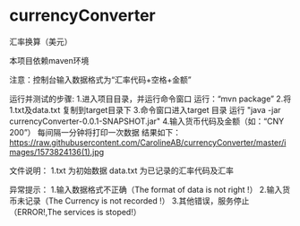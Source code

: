 # currencyConverter
汇率换算（美元）

本项目依赖maven环境

注意：控制台输入数据格式为“汇率代码+空格+金额”
 
 运行并测试的步骤:
 1.进入项目目录，并运行命令窗口
 运行：“mvn package”
 2.将1.txt及data.txt 复制到target目录下
 3.命令窗口进入target 目录
 运行 "java -jar currencyConverter-0.0.1-SNAPSHOT.jar"
 4.输入货币代码及金额（如：“CNY 200”）
 每间隔一分钟将打印一次数据
 结果如下：
 https://raw.githubusercontent.com/CarolineAB/currencyConverter/master/images/1573824136(1).jpg
 
 
 
文件说明：
1.txt 为初始数据
data.txt 为已记录的汇率代码及汇率

异常提示：
1.输入数据格式不正确（The format of data is not right !）
2.输入货币未记录（The Currency is not recorded !）
3.其他错误，服务停止（ERROR!,The services is stoped!）
